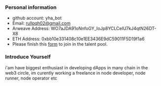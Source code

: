 ### Personal information

- github account: yha_bot
- Email: rullpqh02@gmail.com
- Arweave Address: WO7aJDA91oNnfoGY_IoJp8YCLCeIU7kJ4qtN26DT-X8
- ETH Address: 0xbb10e331408c10e1EE3436E9dC59011F5D19f1a6
- Please finish this [form](https://docs.google.com/forms/d/e/1FAIpQLSfWA5fIIcBgmRppm3jNz5vmf9Mai_QMVil-2pO4r7YKn_Zhtw/viewform?usp=sf_link) to join in the talent pool.

### Introduce Yourself

i'am have biggest enthusiast in developing dApps in many chain in the web3 circle, im curently working a freelance in node developer, node runner, node operator etc
